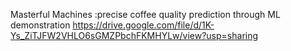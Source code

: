 Masterful Machines :precise coffee quality prediction through ML demonstration
https://drive.google.com/file/d/1K-Ys_ZiTJFW2VHLO6sGMZPbchFKMHYLw/view?usp=sharing
